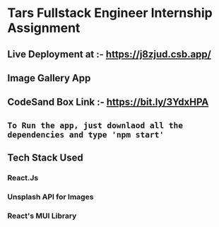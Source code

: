 # Tars Fullstack Engineer Internship  Assignment

## Live Deployment at :- https://j8zjud.csb.app/

## Image Gallery App

## CodeSand Box Link :-  https://bit.ly/3YdxHPA

## `To Run the app, just downlaod all the dependencies and type 'npm start' `

  
## Tech Stack Used

### React.Js

### Unsplash API for Images

### React's MUI Library
